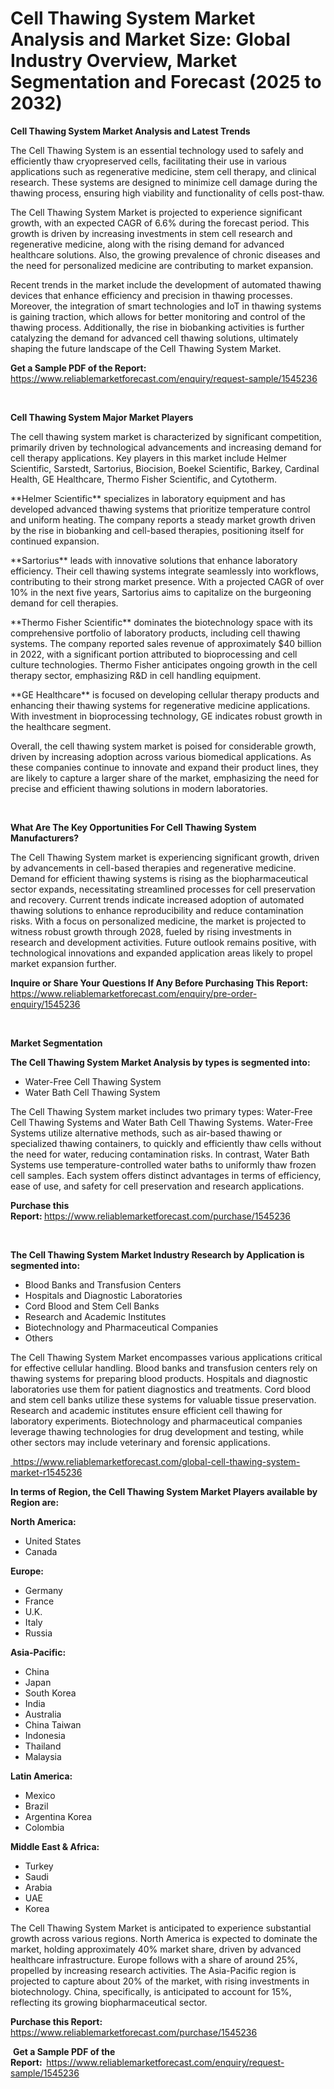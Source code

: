 <p><h1>Cell Thawing System Market Analysis and Market Size: Global Industry Overview, Market Segmentation and Forecast (2025 to 2032)</h1></p><p><strong>Cell Thawing System Market Analysis and Latest Trends</strong></p>
<p><p>The Cell Thawing System is an essential technology used to safely and efficiently thaw cryopreserved cells, facilitating their use in various applications such as regenerative medicine, stem cell therapy, and clinical research. These systems are designed to minimize cell damage during the thawing process, ensuring high viability and functionality of cells post-thaw.</p><p>The Cell Thawing System Market is projected to experience significant growth, with an expected CAGR of 6.6% during the forecast period. This growth is driven by increasing investments in stem cell research and regenerative medicine, along with the rising demand for advanced healthcare solutions. Also, the growing prevalence of chronic diseases and the need for personalized medicine are contributing to market expansion.</p><p>Recent trends in the market include the development of automated thawing devices that enhance efficiency and precision in thawing processes. Moreover, the integration of smart technologies and IoT in thawing systems is gaining traction, which allows for better monitoring and control of the thawing process. Additionally, the rise in biobanking activities is further catalyzing the demand for advanced cell thawing solutions, ultimately shaping the future landscape of the Cell Thawing System Market.</p></p>
<p><strong>Get a Sample PDF of the Report:&nbsp;</strong> <a href="https://www.reliablemarketforecast.com/enquiry/request-sample/1545236?utm_campaign=3511&utm_medium=2&utm_source=Github&utm_content=ia&utm_term=14042025&utm_id=cell-thawing-system">https://www.reliablemarketforecast.com/enquiry/request-sample/1545236</a></p>
<p>&nbsp;</p>
<p><strong>Cell Thawing System Major Market Players</strong></p>
<p><p>The cell thawing system market is characterized by significant competition, primarily driven by technological advancements and increasing demand for cell therapy applications. Key players in this market include Helmer Scientific, Sarstedt, Sartorius, Biocision, Boekel Scientific, Barkey, Cardinal Health, GE Healthcare, Thermo Fisher Scientific, and Cytotherm.</p><p>**Helmer Scientific** specializes in laboratory equipment and has developed advanced thawing systems that prioritize temperature control and uniform heating. The company reports a steady market growth driven by the rise in biobanking and cell-based therapies, positioning itself for continued expansion.</p><p>**Sartorius** leads with innovative solutions that enhance laboratory efficiency. Their cell thawing systems integrate seamlessly into workflows, contributing to their strong market presence. With a projected CAGR of over 10% in the next five years, Sartorius aims to capitalize on the burgeoning demand for cell therapies.</p><p>**Thermo Fisher Scientific** dominates the biotechnology space with its comprehensive portfolio of laboratory products, including cell thawing systems. The company reported sales revenue of approximately $40 billion in 2022, with a significant portion attributed to bioprocessing and cell culture technologies. Thermo Fisher anticipates ongoing growth in the cell therapy sector, emphasizing R&D in cell handling equipment.</p><p>**GE Healthcare** is focused on developing cellular therapy products and enhancing their thawing systems for regenerative medicine applications. With investment in bioprocessing technology, GE indicates robust growth in the healthcare segment.</p><p>Overall, the cell thawing system market is poised for considerable growth, driven by increasing adoption across various biomedical applications. As these companies continue to innovate and expand their product lines, they are likely to capture a larger share of the market, emphasizing the need for precise and efficient thawing solutions in modern laboratories.</p></p>
<p>&nbsp;</p>
<p><strong>What Are The Key Opportunities For Cell Thawing System Manufacturers?</strong></p>
<p><p>The Cell Thawing System market is experiencing significant growth, driven by advancements in cell-based therapies and regenerative medicine. Demand for efficient thawing systems is rising as the biopharmaceutical sector expands, necessitating streamlined processes for cell preservation and recovery. Current trends indicate increased adoption of automated thawing solutions to enhance reproducibility and reduce contamination risks. With a focus on personalized medicine, the market is projected to witness robust growth through 2028, fueled by rising investments in research and development activities. Future outlook remains positive, with technological innovations and expanded application areas likely to propel market expansion further.</p></p>
<p><strong>Inquire or Share Your Questions If Any Before Purchasing This Report:</strong> <a href="https://www.reliablemarketforecast.com/enquiry/pre-order-enquiry/1545236?utm_campaign=3511&utm_medium=2&utm_source=Github&utm_content=ia&utm_term=14042025&utm_id=cell-thawing-system">https://www.reliablemarketforecast.com/enquiry/pre-order-enquiry/1545236</a></p>
<p>&nbsp;</p>
<p><strong>Market Segmentation</strong></p>
<p><strong>The Cell Thawing System Market Analysis by types is segmented into:</strong></p>
<p><ul><li>Water-Free Cell Thawing System</li><li>Water Bath Cell Thawing System</li></ul></p>
<p><p>The Cell Thawing System market includes two primary types: Water-Free Cell Thawing Systems and Water Bath Cell Thawing Systems. Water-Free Systems utilize alternative methods, such as air-based thawing or specialized thawing containers, to quickly and efficiently thaw cells without the need for water, reducing contamination risks. In contrast, Water Bath Systems use temperature-controlled water baths to uniformly thaw frozen cell samples. Each system offers distinct advantages in terms of efficiency, ease of use, and safety for cell preservation and research applications.</p></p>
<p><strong>Purchase this Report:&nbsp;</strong><a href="https://www.reliablemarketforecast.com/purchase/1545236?utm_campaign=3511&utm_medium=2&utm_source=Github&utm_content=ia&utm_term=14042025&utm_id=cell-thawing-system">https://www.reliablemarketforecast.com/purchase/1545236</a></p>
<p>&nbsp;</p>
<p><strong>The Cell Thawing System Market Industry Research by Application is segmented into:</strong></p>
<p><ul><li>Blood Banks and Transfusion Centers</li><li>Hospitals and Diagnostic Laboratories</li><li>Cord Blood and Stem Cell Banks</li><li>Research and Academic Institutes</li><li>Biotechnology and Pharmaceutical Companies</li><li>Others</li></ul></p>
<p><p>The Cell Thawing System Market encompasses various applications critical for effective cellular handling. Blood banks and transfusion centers rely on thawing systems for preparing blood products. Hospitals and diagnostic laboratories use them for patient diagnostics and treatments. Cord blood and stem cell banks utilize these systems for valuable tissue preservation. Research and academic institutes ensure efficient cell thawing for laboratory experiments. Biotechnology and pharmaceutical companies leverage thawing technologies for drug development and testing, while other sectors may include veterinary and forensic applications.</p></p>
<p><a href="https://www.reliablemarketforecast.com/global-cell-thawing-system-market-r1545236?utm_campaign=3511&utm_medium=2&utm_source=Github&utm_content=ia&utm_term=14042025&utm_id=cell-thawing-system">&nbsp;https://www.reliablemarketforecast.com/global-cell-thawing-system-market-r1545236</a></p>
<p><strong>In terms of Region, the Cell Thawing System Market Players available by Region are:</strong></p>
<p>
    <p> <strong> North America: </strong>
        <ul>
            <li>United States</li>
            <li>Canada</li>
        </ul>
        </p> 
    <p> <strong> Europe: </strong>
        <ul>
            <li>Germany</li>
            <li>France</li>
            <li>U.K.</li>
            <li>Italy</li>
            <li>Russia</li>
        </ul>
        </p> 
    <p> <strong> Asia-Pacific: </strong>
        <ul>
            <li>China</li>
            <li>Japan</li>
            <li>South Korea</li>
            <li>India</li>
            <li>Australia</li>
            <li>China Taiwan</li>
            <li>Indonesia</li>
            <li>Thailand</li>
            <li>Malaysia</li>
        </ul>
        </p> 
    <p> <strong> Latin America: </strong>
        <ul>
            <li>Mexico</li>
            <li>Brazil</li>
            <li>Argentina Korea</li>
            <li>Colombia</li>
        </ul>
        </p> 
    <p> <strong> Middle East & Africa: </strong>
        <ul>
            <li>Turkey</li>
            <li>Saudi</li>
            <li>Arabia</li>
            <li>UAE</li>
            <li>Korea</li>
        </ul>
    </p>
    </p>
<p><p>The Cell Thawing System Market is anticipated to experience substantial growth across various regions. North America is expected to dominate the market, holding approximately 40% market share, driven by advanced healthcare infrastructure. Europe follows with a share of around 25%, propelled by increasing research activities. The Asia-Pacific region is projected to capture about 20% of the market, with rising investments in biotechnology. China, specifically, is anticipated to account for 15%, reflecting its growing biopharmaceutical sector.</p></p>
<p><strong>Purchase this Report: </strong><a href="https://www.reliablemarketforecast.com/purchase/1545236?utm_campaign=3511&utm_medium=2&utm_source=Github&utm_content=ia&utm_term=14042025&utm_id=cell-thawing-system">https://www.reliablemarketforecast.com/purchase/1545236</a></p>
<p>&nbsp;<strong>Get a Sample PDF of the Report:&nbsp;&nbsp;</strong><a href="https://www.reliablemarketforecast.com/enquiry/request-sample/1545236?utm_campaign=3511&utm_medium=2&utm_source=Github&utm_content=ia&utm_term=14042025&utm_id=cell-thawing-system">https://www.reliablemarketforecast.com/enquiry/request-sample/1545236</a></p>
<p><strong></strong></p>
<p><p></p><p></p><p></p></p>